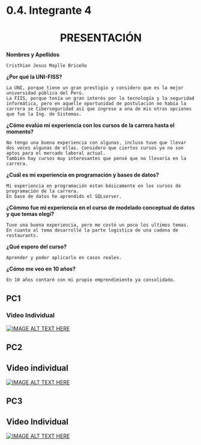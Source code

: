 # 0.4. Integrante 4

<h1 style="text-align: center;">PRESENTACIÓN</h1>

**Nombres y Apellidos**

    Cristhian Jesus Maylle Briceño

**¿Por qué la UNI-FISS?**

    La UNI, porque tiene un gran prestigio y considero que es la mejor universidad pública del Perú.
    La FIIS, porque tenía un gran interés por la tecnología y la seguridad informática, pero en aquelle oportunidad de postulación no había la carrera se Ciberseguridad así que ingrese a una de mis otras opciones que fue la Ing. de Sistemas.

**¿Cómo evalúo mi experiencia con los cursos de la carrera hasta el momento?**

    No tengo una buena experiencia con algunas, incluso tuve que llevar dos veces algunas de ellas. Considero que ciertos cursos ya no son aptos para el mercado laboral actual.
    También hay cursos muy interesantes que pensé que no llevaría en la carrera.

**¿Cuál es mi experiencia en programación y bases de datos?**

    Mi experiencia en programación estan básicamente en los cursos de programación de la carrera.
    En base de datos he aprendido el SQLserver.

**¿Cómmo fue mi experiencia en el curso de modelado conceptual de datos y que temas elegí?**

    Tuve una buena experiencia, pero me costó un poco los ultimos temas. En cuanto al tema desarrollé la parte logística de una cadena de restaurants.

**¿Qué espero del curso?**

    Aprender y poder aplicarlo en casos reales.

**¿Cómo me veo en 10 años?**

    En 10 años contaré con mi propio emprendimiento ya consolidado.

## PC1
### Video Individual
[![IMAGE ALT TEXT HERE](http://img.youtube.com/vi/AWobxZArXq8/0.jpg)](http://www.youtube.com/watch?v=AWobxZArXq8)

## PC2
## Video individual
[![IMAGE ALT TEXT HERE](http://img.youtube.com/vi/7vsUsUvB-cM/0.jpg)](http://www.youtube.com/watch?v=7vsUsUvB-cM)

## PC3
## Video Individual
[![IMAGE ALT TEXT HERE](http://img.youtube.com/vi/3hRBqxeNlqg/0.jpg)](https://youtu.be/3hRBqxeNlqg)
